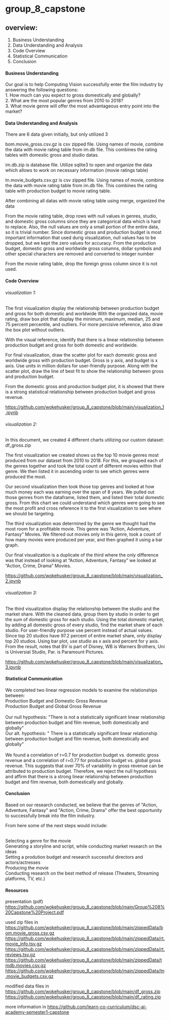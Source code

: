 # group_8_capstone


## overview:
1. Business Understanding
2. Data Understanding and Analysis
3. Code Overview
4. Statistical Communication
5. Conclusion



#### Business Understanding


Our goal is to help Computing Vision successfully enter the film industry by answering the following questions:
<br /> 1. How much can you expect to gross domestically and globally?
<br /> 2. What are the most popular genres from 2010 to 2018?
<br /> 3. What movie genre will offer the most advantageous entry point into the market?



#### Data Understanding and Analysis


There are 6 data given initially, but only utilized 3

bom.movie_gross.csv.gz is csv zipped file. Using names of movie, combine the data with movie rating table from im.db file. This combines the rating tables with domestic gross and studio datas.

im.db.zip is database file. Utilize sqlite3 to open and organize the data which allows to work on necessary information (movie ratings table)

tn.movie_budgets.csv.gz is csv zipped file. Using names of movie, combine the data with movie rating table from im.db file. This combines the rating table with production budget to movie rating table. 


After combining all datas with movie rating table using merge, organized the data

From the movie rating table, drop rows with null values in genres, studio, and domestic gross columns since they are categorical data which is hard to replace. 
Also, the null values are only a small portion of the entire data, so it is trivial number. Since domestic gross and production budget is most important information that used durig visualization, null values has to be dropped, but we kept the zero values for accuracy.
From the production budget, domestic gross and worldwide gross columns, dollar symbols and other special characters are removed and converted to integer number

From the movie rating table, drop the foreign gross column since it is not used.



#### Code Overview

###### visualization 1:

The first visualization display the relationship between production budget and gross for both domestic and worldwide
With the organized data, movie rating, draw box plot that display the minimum, maximum, median, 25 and 75 percent percentile, and outliers. For more percisive reference, also draw the box plot without outliers.

With the visual reference, identify that there is a linear relationship between production budget and gross for both domestic and worldwide. 

For final visualization, draw the scatter plot for each domestic gross and worldwide gross with production budget. Gross is y axis, and budget is x axis. Use units in million dollars for user-friendly purpose.
Along with the scatter plot, draw the line of best fit to show the relationship between gross and production budget.

From the domestic gross and production budget plot, it is showed that there is a strong statistical relationship between production budget and gross revenue. 


https://github.com/wokehusker/group_8_capstone/blob/main/visualization_1.ipynb



###### visualization 2:

In this document, we created 4 different charts utilizing our custom dataset: df_gross.zip

The first visualization we created shows us the top 10 movie genres most produced from our dataset from 2010 to 2018. For this, we grouped each of the genres together and took the total count of different movies within that genre. We then listed it in ascending order to see which genres were produced the most. 

Our second visualization then took those top genres and looked at how much money each was earning over the span of 8 years. We pulled out those genres from the dataframe, listed them, and listed their total domestic gross. From this chart we could understand which genres were going to see the most profit and cross reference it to the first visualization to see where we should be targeting. 

The third visualization was determined by the genre we thought had the most room for a profitable movie. This genre was “Action, Adventure, Fantasy” Movies. We filtered out movies only in this genre, took a count of how many movies were produced per year, and then graphed it using a bar graph. 

Our final visualization is a duplicate of the third where the only difference was that instead of looking at “Action, Adventure, Fantasy” we looked at “Action, Crime, Drama” Movies.


https://github.com/wokehusker/group_8_capstone/blob/main/visualization_2.ipynb


###### visualization 3:

The third visualization display the relationship between the studio and the market share.
With the cleaned data, group them by studio in order to get the sum of domestic gross for each studio.
Using the total domestic market, by adding all domestic gross of every studio, find the market share of each studio.
For user-friendly purpose use percent instead of actual values.
Since top 20 studios have 97.2 percent of entire market share, only display top 20 studios.
Using bar plot, use studio as x axis and percent for y axis.
From the result, notes that BV is part of Disney, WB is Warners Brothers, Uni is Universial Studio, Par. is Paramount Pictures.



https://github.com/wokehusker/group_8_capstone/blob/main/visualization_3.ipynb



#### Statistical Communication

We completed two linear regression models to examine the relationships between: 
<br /> Production Budget and Domestic Gross Revenue
<br /> Production Budget and Global Gross Revenue
<br />
<br /> Our null hypothesis: "There is not a statistically significant linear relationship between production budget and film revenue, both domestically and globally"
<br /> Our alt. hypothesis: " There is a statistically significant linear relationship between production budget and film revenue, both domestically and globally"
<br />
<br /> We found a correlation of r=0.7 for production budget vs. domestic gross revenue and a correlation of r=0.77 for production budget vs. global gross revenue. This suggests that over 70% of variability in gross revenue can be attributed to production budget. Therefore, we reject the null hypothesis and affirm that there is a strong linear relationship between production budget and film revenue, both domestically and globally.

#### Conclusion

Based on our research conducted, we believe that the genres of "Action, Adventure, Fantasy" and "Action, Crime, Drama" offer the best opportunity to successfully break into the film industry. 

From here some of the next steps would include:

<br />Selecting a genre for the movie
<br />Generating a storyline and script, while conducting market research on the ideas
<br />Setting a prodution budget and research successful directors and actors/actresses
<br />Producing the movie
<br />Conducting research on the best method of release (Theaters, Streaming platforms, TV, etc.)


#### Resources
presentation (pdf)
https://github.com/wokehusker/group_8_capstone/blob/main/Group%208%20Capstone%20Project.pdf

used zip files in 
https://github.com/wokehusker/group_8_capstone/blob/main/zippedData/bom.movie_gross.csv.gz
https://github.com/wokehusker/group_8_capstone/blob/main/zippedData/rt.movie_info.tsv.gz
https://github.com/wokehusker/group_8_capstone/blob/main/zippedData/rt.reviews.tsv.gz
https://github.com/wokehusker/group_8_capstone/blob/main/zippedData/tmdb.movies.csv.gz
https://github.com/wokehusker/group_8_capstone/blob/main/zippedData/tn.movie_budgets.csv.gz

modified data files in
https://github.com/wokehusker/group_8_capstone/blob/main/df_gross.zip
https://github.com/wokehusker/group_8_capstone/blob/main/df_rating.zip

more information in
https://github.com/learn-co-curriculum/dsc-ai-academy-semester1-capstone


